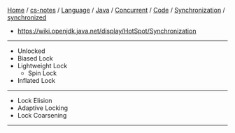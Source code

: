 [Home](https://mengxianbin.github.io) /
[cs-notes](https://mengxianbin.github.io/cs-notes/content) /
[Language](https://mengxianbin.github.io/cs-notes/content/Language) /
[Java](https://mengxianbin.github.io/cs-notes/content/Language/Java) /
[Concurrent](https://mengxianbin.github.io/cs-notes/content/Language/Java/Concurrent) /
[Code](https://mengxianbin.github.io/cs-notes/content/Language/Java/Concurrent/Code) /
[Synchronization](https://mengxianbin.github.io/cs-notes/content/Language/Java/Concurrent/Code/Synchronization) /
[synchronized](https://mengxianbin.github.io/cs-notes/content/Language/Java/Concurrent/Code/Synchronization/synchronized)

* https://wiki.openjdk.java.net/display/HotSpot/Synchronization

---

* Unlocked
* Biased Lock
* Lightweight Lock
    * Spin Lock
* Inflated Lock

---

* Lock Elision
* Adaptive Locking
* Lock Coarsening
 
 ---
